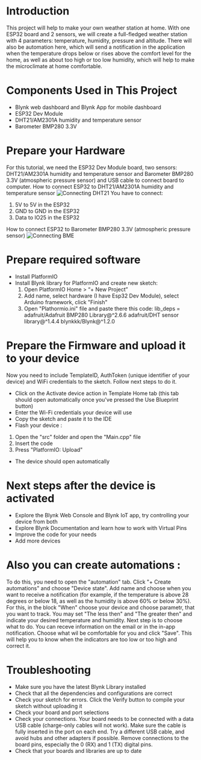 # Introduction

This project will help to make your own weather station at home. With one ESP32 board and 2 sensors, we will create a full-fledged weather station with 4 parameters: temperature, humidity, pressure and altitude. There will also be automation here, which will send a notification in the application when the temperature drops below or rises above the comfort level for the home, as well as about too high or too low humidity, which will help to make the microclimate at home comfortable.

# Components Used in This Project
* Blynk web dashboard and Blynk App for mobile dashboard
* ESP32 Dev Module
* DHT21/AM2301A humidity and temperature sensor
* Barometer BMP280 3.3V

# Prepare your Hardware 

For this tutorial, we need the ESP32 Dev Module board, two sensors: DHT21/AM2301A humidity and temperature sensor and
Barometer BMP280 3.3V (atmospheric pressure sensor) and USB cable to connect board to computer.
How to connect ESP32 to DHT21/AM2301A humidity and temperature sensor
![Connecting DHT21](https://github.com/YuliiaRudevych/blueprints/blob/main/Weather%20Station/Images/DHT21-Am2301-temperature-humidity-sensor-pinout.jpg)
You have to connect:
1. 5V to 5V in the ESP32
2. GND to GND in the ESP32
3. Data to IO25 in the ESP32

How to connect ESP32 to Barometer BMP280 3.3V (atmospheric pressure sensor)
![Connecting BME](https://raw.githubusercontent.com/YuliiaRudevych/blueprints/main/Weather%20Station/Images/interfacing-bmp280-and-esp32-circuit-diagram.webp)
#  Prepare required software

* Install PlatformIO
* Install Blynk library for PlatformIO and create new sketch:
  1. Open PlatformIO Home > “+ New Project”
  2. Add name, select hardware (I have Esp32 Dev Module), select Arduino framework, click "Finish"
  3. Open "Plathormio.ini" file and paste there this code:
  lib_deps = 
	adafruit/Adafruit BMP280 Library@^2.6.6
	adafruit/DHT sensor library@^1.4.4
	blynkkk/Blynk@^1.2.0

# Prepare the Firmware and upload it to your device

Now you need to include TemplateID, AuthToken (unique identifier of your device) and WiFi credentials to the sketch. Follow next steps to do it.

* Click on the Activate device action in Template Home tab (this tab should open automatically once you've pressed the Use Blueprint button)
* Enter the Wi-Fi credentials your device will use
* Copy the sketch and paste it to the IDE
* Flash your device :
1. Open the "src" folder and open the "Main.cpp" file
2. Insert the code
3. Press "PlatformIO: Upload"
* The device should open automatically


# Next steps after the device is activated

* Explore the Blynk Web Console and Blynk IoT app, try controlling your device from both
* Explore Blynk Documentation and learn how to work with Virtual Pins
* Improve the code for your needs
* Add more devices


# Also you can create automations :

To do this, you need to open the "automation" tab. Click "+ Create automations" and choose "Device state".
Add name and choose when you want to receive a notification (for example, if the temperature is above 28 degrees or below 18, as well as the humidity is above 60% or below 30%). For this, in the block "When" choose your device and choose parametr, that you want to track. You may set "The less then" and "The greater then" and indicate your desired temperature and humidity. Next step is to choose what to do. You can receve information on the email or in the in-app notification. Choose what wil be comfortable for you and click "Save". This will help you to know when the indicators are too low or too high and correct it.



# Troubleshooting

* Make sure you have the latest Blynk Library installed
* Check that all the dependencies and configurations are correct
* Check your sketch for errors. Click the Verify button to compile your sketch without uploading it
* Check your board and port selections
* Check your connections. Your board needs to be connected with a data USB cable (charge-only cables will not work). Make sure the cable is fully inserted in the port on each end. Try a different USB cable, and avoid hubs and other adapters if possible. Remove connections to the board pins, especially the 0 (RX) and 1 (TX) digital pins.
* Check that your boards and libraries are up to date









